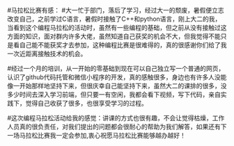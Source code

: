 #马拉松比赛有感：
#大一忙于部门，落后了学习，经过大一的颓废，暑假便立志改变自己，之前学过C语言，暑假时接触了C++和python语言，刚上大二的我，当看到这个编程马拉松的活动时，虽然有一些编程的基础，但之前从没有接触过这方面的知识，面对群内许多大佬，虽然知道自己获奖的机会不大，但我觉得不能只是看自己能不能获奖才去参加，这种编程比赛是很难得的，真的很感谢你们给了我一次近距离接触技术的机会。

#经过一个月的培训，从一开始的零基础到现在可以自己独立写一个普通的网页，认识了github代码托管和微信小程序的开发，真的感触很多，身边也有许多人没能像一开始那样地坚持下来，但很庆幸自己能坚持下来，虽然大二的课排的很多，没多少时间去深入学习前端，但只要一有空闲，我都会看下视频，写下代码，亲自实践下，觉得自己收获了很多，也很享受学习的过程。

#这次编程马拉松活动给我的感觉：讲课的方式也很有趣，不会让觉得枯燥，工作人员真的很负责任，对我们提出的问题都会很耐心的帮助为我们解答，如果还有下一场马拉松比赛我一定会参加,衷心祝愿马拉松比赛能够越办越好！

